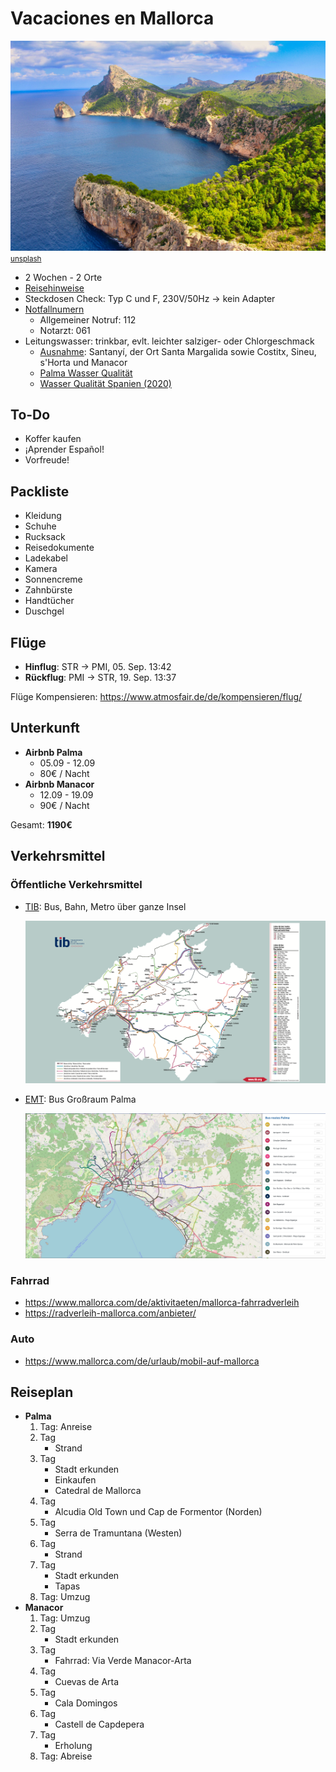 # Vacaciones en Mallorca

![](mallorca-cover.jpg)
<small>[unsplash](https://unsplash.com/photos/jJT1cnE4SZ8)</small>

* 2 Wochen - 2 Orte
* [Reisehinweise](https://www.auswaertiges-amt.de/de/aussenpolitik/laender/spanien-node/spaniensicherheit/210534)
* Steckdosen Check: Typ C und F, 230V/50Hz -> kein Adapter
* [Notfallnumern](https://www.mallorca.org/notfallnummern.html)
  * Allgemeiner Notruf: 112
  * Notarzt: 061
* Leitungswasser: trinkbar, evlt. leichter salziger- oder Chlorgeschmack
  * [Ausnahme](https://www.mallorcamagazin.com/nachrichten/lokales/2022/02/20/98313/diesen-orten-auf-mallorca-sollte-leitungswasser-nicht-getrunken-werden.html): Santanyí, der Ort Santa Margalida sowie Costitx, Sineu, s'Horta und Manacor
  * [Palma Wasser Qualität](https://www.emaya.es/ca/cicle-aigua/qualitat-aigua/graficasanalisis/)
  * [Wasser Qualität Spanien (2020)](https://www.sanidad.gob.es/profesionales/saludPublica/docs/INFORME_AC_2020_ANEXO_I_ZonaAbastecimiento.pdf)



## To-Do

* Koffer kaufen
* ¡Aprender Español!
* Vorfreude!



## Packliste

* Kleidung
* Schuhe
* Rucksack
* Reisedokumente
* Ladekabel
* Kamera
* Sonnencreme
* Zahnbürste
* Handtücher
* Duschgel




## Flüge

* **Hinflug**: STR -> PMI, 05. Sep. 13:42
* **Rückflug**: PMI -> STR, 19. Sep. 13:37

Flüge Kompensieren: https://www.atmosfair.de/de/kompensieren/flug/



## Unterkunft

* **Airbnb Palma**
  * 05.09 - 12.09
  * 80€ / Nacht
* **Airbnb Manacor**
  * 12.09 - 19.09
  * 90€ / Nacht

Gesamt: **1190€**



## Verkehrsmittel

### Öffentliche Verkehrsmittel

* [TIB](https://www.tib.org/es/web/ctm/): Bus, Bahn, Metro über ganze Insel

  ![](img/map_tib.png)

* [EMT](https://www.emtpalma.cat/es/inicio): Bus Großraum Palma

  ![](img/map_emt.jpg)

### Fahrrad

* https://www.mallorca.com/de/aktivitaeten/mallorca-fahrradverleih
* https://radverleih-mallorca.com/anbieter/

### Auto

* https://www.mallorca.com/de/urlaub/mobil-auf-mallorca




## Reiseplan

* **Palma**
  1. Tag: Anreise
  2. Tag
     * Strand
  3. Tag
     * Stadt erkunden
     * Einkaufen
     * Catedral de Mallorca
  4. Tag
     * Alcudia Old Town und Cap de Formentor (Norden)
  5. Tag
     * Serra de Tramuntana (Westen)
  6. Tag
     * Strand
  7. Tag
     * Stadt erkunden
     * Tapas
  8. Tag: Umzug
* **Manacor**
  1. Tag: Umzug
  2. Tag
     * Stadt erkunden
  3. Tag
     * Fahrrad: Via Verde Manacor-Arta
  4. Tag
     * Cuevas de Arta
  5. Tag
     * Cala Domingos
  6. Tag
     * Castell de Capdepera
  7. Tag
     * Erholung
  8. Tag: Abreise